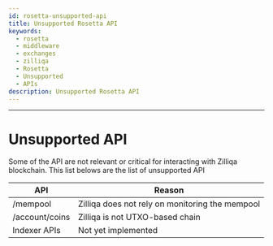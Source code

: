 ```yaml
---
id: rosetta-unsupported-api
title: Unsupported Rosetta API
keywords:
  - rosetta
  - middleware
  - exchanges
  - zilliqa
  - Rosetta
  - Unsupported
  - APIs
description: Unsupported Rosetta API
---
```


---

# Unsupported API

Some of the API are not relevant or critical for interacting with Zilliqa blockchain. This list belows are the list of unsupported API

| API            | Reason                                          |
| -------------- | ----------------------------------------------- |
| /mempool       | Zilliqa does not rely on monitoring the mempool |
| /account/coins | Zilliqa is not UTXO-based chain                 |
| Indexer APIs   | Not yet implemented                             |
